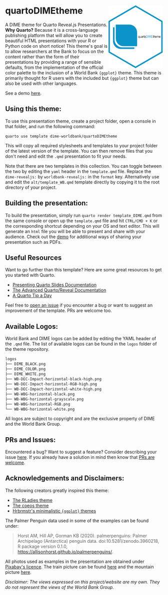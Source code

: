 # quartoDIMEtheme <img src="logos/QuartoDIMETheme.png" align="right" height="200" />

A DIME theme for Quarto Reveal.js Presentations. **Why Quarto?** Because
it is a cross-language publishing platform that will allow you to create
beautiful HTML presentations with your R or Python code on short notice!
This theme's goal is to allow researchers at the Bank to focus on the content
rather than the form of their presentations by providing a range of sensible
defaults, from the implementation of the official color palette to the inclusion
of a World Bank `{ggplot}` theme. This theme is primarily thought for R users
with the included but `{ggplot}` theme but can also be used with other languages.

See a demo [here](https://dime-worldbank.github.io/quartoDIMEtheme/).

## Using this theme:

To use this presentation theme, create a project folder, open a console in that
folder, and run the following command:

```
quarto use template dime-worldbank/quartoDIMEtheme
```

This will copy all required stylesheets and templates to your project folder
of the latest version of the template. You can then remove files that you don't
need and edit the `.qmd` presentation to fit your needs.

Note that there are two templates in this collection. You can toggle between
the two by editing the `yaml` header in the `template.qmd` file. Replace
the `dime-revealjs:` by `worldbank-revealjs:` in the `format` key. Alternatively
use and edit the `alt/template_WB.qmd` template directly by copying it to the
root directory of your project.

## Building the presentation:

To build the presentation, simply run `quarto render template_DIME.qmd` from the
same console or open up the `template.qmd` file and hit `CTRL/CMD + K` or the
corresponding shortcut depending on your OS and text editor. This will generate
an `html` file you will be able to present and share with your audience. Check
out the [demo](https://dime-worldbank.github.io/quartoWBtheme/) for additional ways
of sharing your presentation such as PDFs.

## Useful Resources

Want to go further than this template? Here are some great resources to get you
started with Quarto.

- [Presenting Quarto Slides Documentation](https://quarto.org/docs/presentations/revealjs/presenting.html)
- [The Advanced Quarto/Reveal Documentation](https://quarto.org/docs/presentations/revealjs/advanced.html)
- [A Quarto Tip a Day](https://mine-cetinkaya-rundel.github.io/quarto-tip-a-day/)

Feel free to [open an issue](https://github.com/dime-worldbank/quartoWBtheme/issues) if
you encounter a bug or want to suggest an improvement of the template. PRs are
welcome too.

## Available Logos:

World Bank and DIME logos can be added by editing the YAML header of the `.qmd`
file. The list of available logos can be found in the `logos` folder of the
theme repository.

```
logos
├── DIME_BLACK.png
├── DIME_COLOR.png
├── DIME_WHITE.png
├── WB-DEC-Impact-horizontal-black-high.png
├── WB-DEC-Impact-horizontal-RGB-high.png
├── WB-DEC-Impact-horizontal-white-high.png
├── WB-WBG-horizontal-black.png
├── WB-WBG-horizontal-grayscale.png
├── WB-WBG-horizontal-RGB.png
└── WB-WBG-horizontal-white.png
```

All logos are subject to copyright and are the exclusive property of DIME
and the World Bank Group.

## PRs and Issues:

Encountered a bug? Want to suggest a feature? Consider describing your issue
[here](https://github.com/dime-worldbank/quartoDIMEtheme/issues). If you already have a
solution in mind then know that
[PRs are welcome](https://github.com/dime-worldbank/quartoDIMEtheme/pulls).

## Acknowledgements and Disclaimers:

The following creators greatly inspired this theme:

- [The RLadies theme](https://beatrizmilz.github.io/quarto-rladies-theme)
- [The coeos theme](https://github.com/mcanouil/quarto-revealjs-coeos)
- [Hrbrmstr's minimalistic `{ggplot}` themes](https://github.com/hrbrmstr/hrbrthemes)

The Palmer Penguin data used in some of the examples can be found under:

> Horst AM, Hill AP, Gorman KB (2020). palmerpenguins: Palmer Archipelago (Antarctica) penguin data. doi:10.5281/zenodo.3960218, R package version 0.1.0, https://allisonhorst.github.io/palmerpenguins/.

All photos used as examples in the presentation are obtained under
[Pixabay's licence](https://pixabay.com/service/terms/). The train picture can be
found [here](https://pixabay.com/photos/train-railway-snow-winter-railroad-62849/)
and the mountain picture [here](https://pixabay.com/photos/switzerland-sunrise-mountain-clouds-4290226/).

*Disclaimer: The views expressed on this project/website are my own. They do
not represent the views of the World Bank Group.*
